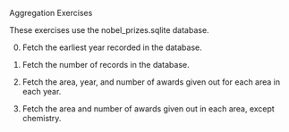 Aggregation Exercises

These exercises use the nobel_prizes.sqlite database.

0) Fetch the earliest year recorded in the database.

1) Fetch the number of records in the database.

2) Fetch the area, year, and number of awards given out for each area in each year.

3) Fetch the area and number of awards given out in each area, except chemistry.
